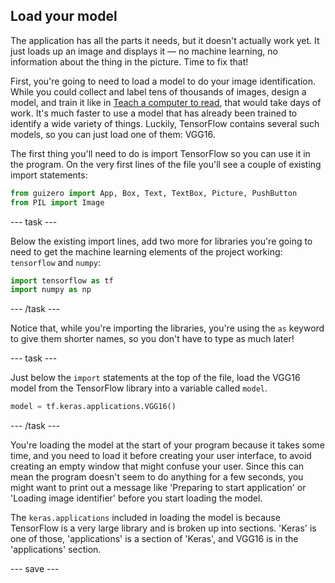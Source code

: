 ## Load your model

The application has all the parts it needs, but it doesn't actually work yet. It just loads up an image and displays it — no machine learning, no information about the thing in the picture. Time to fix that!

First, you're going to need to load a model to do your image identification. While you could collect and label tens of thousands of images, design a model, and train it like in [Teach a computer to read](#), that would take days of work. It's much faster to use a model that has already been trained to identify a wide variety of things. Luckily, TensorFlow contains several such models, so you can just load one of them: VGG16.

The first thing you'll need to do is import TensorFlow so you can use it in the program. On the very first lines of the file you'll see a couple of existing import statements:

```python
from guizero import App, Box, Text, TextBox, Picture, PushButton
from PIL import Image
```

--- task ---

Below the existing import lines, add two more for libraries you're going to need to get the machine learning elements of the project working: `tensorflow` and `numpy`:

```python
import tensorflow as tf
import numpy as np
```

--- /task ---

Notice that, while you're importing the libraries, you're using the `as` keyword to give them shorter names, so you don't have to type as much later!

--- task ---

Just below the `import` statements at the top of the file, load the VGG16 model from the TensorFlow library into a variable called `model`.

```python
model = tf.keras.applications.VGG16()
```

--- /task ---

You're loading the model at the start of your program because it takes some time, and you need to load it before creating your user interface, to avoid creating an empty window that might confuse your user. Since this can mean the program doesn't seem to do anything for a few seconds, you might want to print out a message like 'Preparing to start application' or 'Loading image identifier' before you start loading the model.

The `keras.applications` included in loading the model is because TensorFlow is a very large library and is broken up into sections. 'Keras' is one of those, 'applications' is a section of 'Keras', and VGG16 is in the 'applications' section.

--- save ---

